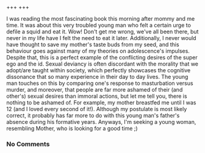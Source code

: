 +++
+++

I was reading the most fascinating book this morning after mommy and me time. It was about this very troubled young man who felt a certain urge to defile a squid and eat it. Wow! Don't get me wrong, we've all been there, but never in my life have I felt the need to eat it later. Additionally, I never would have thought to save my mother's taste buds from my seed, and this behaviour goes against many of my theories on adolescence's impulses. Despite that, this is a perfect example of the conflicting desires of the super ego and the id. Sexual deviancy is often discordant with the morality that we adopt/are taught within society, which perfectly showcases the cognitive dissonance that so many experience in their day to day lives. The young man touches on this by comparing one's response to masturbation versus murder, and moreover, that people are far more ashamed of their (and other's) sexual desires than immoral actions, but let me tell you, there is nothing to be ashamed of. For example, my mother breastfed me until I was 12 (and I loved every second of it!). Although my postulate is most likely correct, it probably has far more to do with this young man's father's absence during his formative years. Anyways, I'm seeking a young woman, resembling Mother, who is looking for a good time ;)

### No Comments
